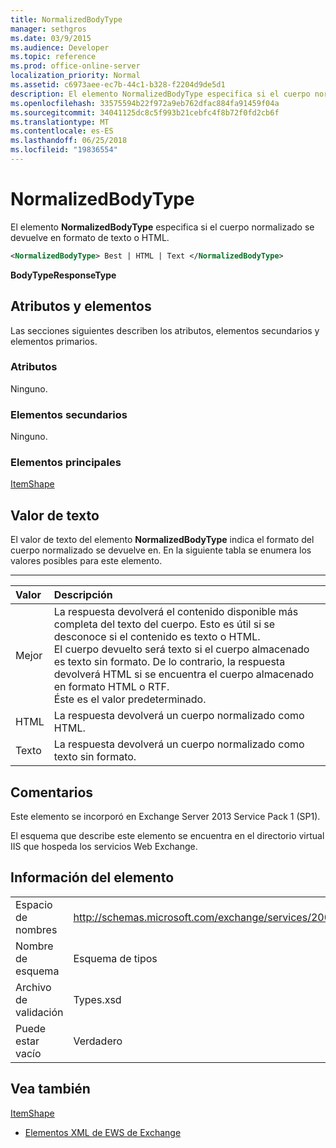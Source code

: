 ```yaml
---
title: NormalizedBodyType
manager: sethgros
ms.date: 03/9/2015
ms.audience: Developer
ms.topic: reference
ms.prod: office-online-server
localization_priority: Normal
ms.assetid: c6973aee-ec7b-44c1-b328-f2204d9de5d1
description: El elemento NormalizedBodyType especifica si el cuerpo normalizado se devuelve en formato de texto o HTML.
ms.openlocfilehash: 33575594b22f972a9eb762dfac884fa91459f04a
ms.sourcegitcommit: 34041125dc8c5f993b21cebfc4f8b72f0fd2cb6f
ms.translationtype: MT
ms.contentlocale: es-ES
ms.lasthandoff: 06/25/2018
ms.locfileid: "19836554"
---
```

# <a name="normalizedbodytype"></a>NormalizedBodyType

El elemento **NormalizedBodyType** especifica si el cuerpo normalizado se devuelve en formato de texto o HTML. 
  
```XML
<NormalizedBodyType> Best | HTML | Text </NormalizedBodyType>
```

 **BodyTypeResponseType**
## <a name="attributes-and-elements"></a>Atributos y elementos

Las secciones siguientes describen los atributos, elementos secundarios y elementos primarios.
  
### <a name="attributes"></a>Atributos

Ninguno.
  
### <a name="child-elements"></a>Elementos secundarios

Ninguno.
  
### <a name="parent-elements"></a>Elementos principales

[ItemShape](itemshape.md)
  
## <a name="text-value"></a>Valor de texto

El valor de texto del elemento **NormalizedBodyType** indica el formato del cuerpo normalizado se devuelve en. En la siguiente tabla se enumera los valores posibles para este elemento. 
  
****

|**Valor**|**Descripción**|
|:-----|:-----|
|Mejor  <br/> |La respuesta devolverá el contenido disponible más completa del texto del cuerpo. Esto es útil si se desconoce si el contenido es texto o HTML.  <br/> El cuerpo devuelto será texto si el cuerpo almacenado es texto sin formato. De lo contrario, la respuesta devolverá HTML si se encuentra el cuerpo almacenado en formato HTML o RTF.  <br/> Éste es el valor predeterminado.  <br/> |
|HTML  <br/> |La respuesta devolverá un cuerpo normalizado como HTML.  <br/> |
|Texto  <br/> |La respuesta devolverá un cuerpo normalizado como texto sin formato.  <br/> |
   
## <a name="remarks"></a>Comentarios

Este elemento se incorporó en Exchange Server 2013 Service Pack 1 (SP1).
  
El esquema que describe este elemento se encuentra en el directorio virtual IIS que hospeda los servicios Web Exchange.
  
## <a name="element-information"></a>Información del elemento

|||
|:-----|:-----|
|Espacio de nombres  <br/> |http://schemas.microsoft.com/exchange/services/2006/types  <br/> |
|Nombre de esquema  <br/> |Esquema de tipos  <br/> |
|Archivo de validación  <br/> |Types.xsd  <br/> |
|Puede estar vacío  <br/> |Verdadero  <br/> |
   
## <a name="see-also"></a>Vea también



[ItemShape](itemshape.md)


- [Elementos XML de EWS de Exchange](ews-xml-elements-in-exchange.md)

